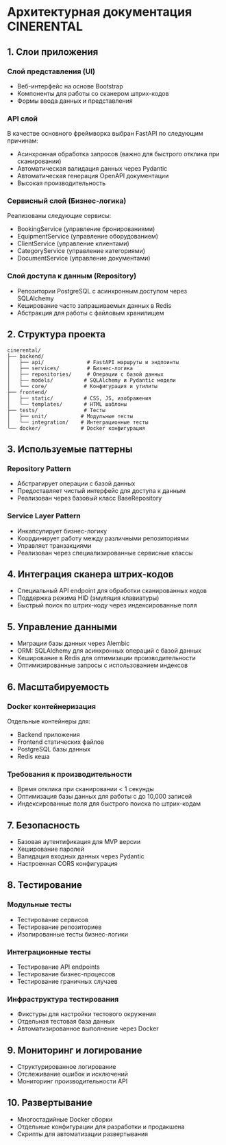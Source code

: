 # Архитектурная документация CINERENTAL

## 1. Слои приложения

### Слой представления (UI)
- Веб-интерфейс на основе Bootstrap
- Компоненты для работы со сканером штрих-кодов
- Формы ввода данных и представления

### API слой
В качестве основного фреймворка выбран FastAPI по следующим причинам:
- Асинхронная обработка запросов (важно для быстрого отклика при сканировании)
- Автоматическая валидация данных через Pydantic
- Автоматическая генерация OpenAPI документации
- Высокая производительность

### Сервисный слой (Бизнес-логика)
Реализованы следующие сервисы:
- BookingService (управление бронированиями)
- EquipmentService (управление оборудованием)
- ClientService (управление клиентами)
- CategoryService (управление категориями)
- DocumentService (управление документами)

### Слой доступа к данным (Repository)
- Репозитории PostgreSQL с асинхронным доступом через SQLAlchemy
- Кеширование часто запрашиваемых данных в Redis
- Абстракция для работы с файловым хранилищем

## 2. Структура проекта
```
cinerental/
├── backend/
│   ├── api/              # FastAPI маршруты и эндпоинты
│   ├── services/         # Бизнес-логика
│   ├── repositories/     # Операции с базой данных
│   ├── models/          # SQLAlchemy и Pydantic модели
│   └── core/            # Конфигурация и утилиты
├── frontend/
│   ├── static/          # CSS, JS, изображения
│   └── templates/       # HTML шаблоны
├── tests/               # Тесты
│   ├── unit/           # Модульные тесты
│   └── integration/    # Интеграционные тесты
└── docker/             # Docker конфигурация
```

## 3. Используемые паттерны

### Repository Pattern
- Абстрагирует операции с базой данных
- Предоставляет чистый интерфейс для доступа к данным
- Реализован через базовый класс BaseRepository

### Service Layer Pattern
- Инкапсулирует бизнес-логику
- Координирует работу между различными репозиториями
- Управляет транзакциями
- Реализован через специализированные сервисные классы

## 4. Интеграция сканера штрих-кодов
- Специальный API endpoint для обработки сканированных кодов
- Поддержка режима HID (эмуляция клавиатуры)
- Быстрый поиск по штрих-коду через индексированные поля

## 5. Управление данными
- Миграции базы данных через Alembic
- ORM: SQLAlchemy для асинхронных операций с базой данных
- Кеширование в Redis для оптимизации производительности
- Оптимизированные запросы с использованием индексов

## 6. Масштабируемость
### Docker контейнеризация
Отдельные контейнеры для:
- Backend приложения
- Frontend статических файлов
- PostgreSQL базы данных
- Redis кеша

### Требования к производительности
- Время отклика при сканировании < 1 секунды
- Оптимизация базы данных для работы с до 10,000 записей
- Индексированные поля для быстрого поиска по штрих-кодам

## 7. Безопасность
- Базовая аутентификация для MVP версии
- Хеширование паролей
- Валидация входных данных через Pydantic
- Настроенная CORS конфигурация

## 8. Тестирование
### Модульные тесты
- Тестирование сервисов
- Тестирование репозиториев
- Изолированные тесты бизнес-логики

### Интеграционные тесты
- Тестирование API endpoints
- Тестирование бизнес-процессов
- Тестирование граничных случаев

### Инфраструктура тестирования
- Фикстуры для настройки тестового окружения
- Отдельная тестовая база данных
- Автоматизированное выполнение через Docker

## 9. Мониторинг и логирование
- Структурированное логирование
- Отслеживание ошибок и исключений
- Мониторинг производительности API

## 10. Развертывание
- Многостадийные Docker сборки
- Отдельные конфигурации для разработки и продакшена
- Скрипты для автоматизации развертывания

